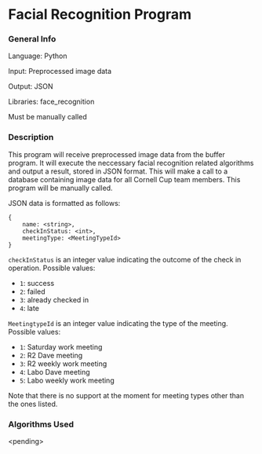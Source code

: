 # Facial Recognition Program

### General Info
Language: Python

Input: Preprocessed image data

Output: JSON

Libraries: face_recognition

Must be manually called

### Description
This program will receive preprocessed image data from the buffer program. It will execute the neccessary facial recognition related algorithms and output a result, stored in JSON format. This will make a call to a database containing image data for all Cornell Cup team members. This program will be manually called.

JSON data is formatted as follows:
```
{
	name: <string>,
	checkInStatus: <int>,
	meetingType: <MeetingTypeId>
}
```
`checkInStatus` is an integer value indicating the outcome of the check in operation. Possible values:
* `1`: success
* `2`: failed
* `3`: already checked in
* `4`: late

`MeetingtypeId` is an integer value indicating the type of the meeting. Possible values:
* `1`: Saturday work meeting
* `2`: R2 Dave meeting
* `3`: R2 weekly work meeting
* `4`: Labo Dave meeting
* `5`: Labo weekly work meeting

Note that there is no support at the moment for meeting types other than the ones listed.

### Algorithms Used
\<pending\>

